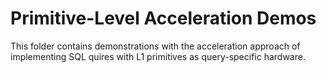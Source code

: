 # Primitive-Level Acceleration Demos

This folder contains demonstrations with the acceleration approach of
implementing SQL quires with L1 primitives as query-specific hardware.

